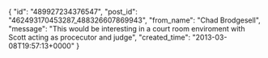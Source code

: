  {
   "id": "489927234376547",
   "post_id": "462493170453287_488326607869943",
   "from_name": "Chad Brodgesell",
   "message": "This would be interesting in a court room enviroment with Scott acting as procecutor and judge",
   "created_time": "2013-03-08T19:57:13+0000"
 }
